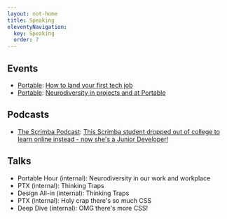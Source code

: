 ```yaml
---
layout: not-home
title: Speaking
eleventyNavigation:
  key: Speaking
  order: 7
---
```


## Events

- [Portable](https://portable.com.au/): [How to land your first tech job](https://portable.com.au/events/how-to-land-your-first-tech-job)
- [Portable](https://portable.com.au/): [Neurodiversity in projects and at Portable](https://portable.com.au/events/neurodiversity-in-projects-and-at-portable)

## Podcasts

- [The Scrimba Podcast](https://scrimba.com/podcast/): [This Scrimba student dropped out of college to learn online instead - now she's a Junior Developer!](https://scrimba.com/podcast/ep-44-elly-loel/)

## Talks

- Portable Hour (internal): Neurodiversity in our work and workplace
- PTX (internal): Thinking Traps
- Design All-in (internal): Thinking Traps
- PTX (internal): Holy crap there's so much CSS
- Deep Dive (internal): OMG there's more CSS!
